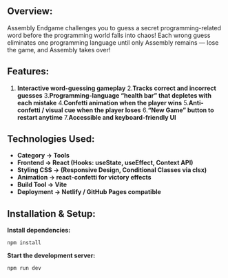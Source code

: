 ## **Overview:**
Assembly Endgame challenges you to guess a secret programming-related word before the programming world falls into chaos!
Each wrong guess eliminates one programming language until only Assembly remains — lose the game, and Assembly takes over!

## **Features:**
1. **Interactive word-guessing gameplay**
2.**Tracks correct and incorrect guesses**
3.**Programming-language “health bar” that depletes with each mistake**
4.**Confetti animation when the player wins**
5.**Anti-confetti / visual cue when the player loses**
6.**“New Game” button to restart anytime**
7.**Accessible and keyboard-friendly UI**

## **Technologies Used:**
- **Category   ->	Tools**
- **Frontend    ->	React (Hooks: useState, useEffect, Context API)**
- **Styling	CSS ->  (Responsive Design, Conditional Classes via clsx)**
- **Animation   ->	react-confetti for victory effects**
- **Build Tool  ->	Vite**
- **Deployment  ->	Netlify / GitHub Pages compatible**

## **Installation & Setup:**

**Install dependencies:**
```
npm install
```

**Start the development server:**
```
npm run dev
```
